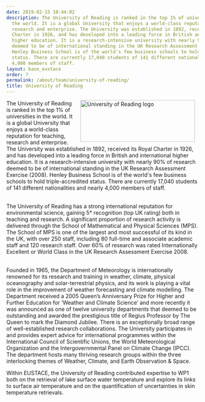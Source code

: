 ```yaml
---
date: 2019-02-15 10:44:02
description: The University of Reading is ranked in the top 1% of universities in
  the world. It is a global University that enjoys a world-class reputation for teaching,
  research and enterprise. The University was established in 1892, received its Royal
  Charter in 1926, and has developed into a leading force in British and international
  higher education. It is a research-intensive university with nearly 90% of research
  deemed to be of international standing in the UK Research Assessment Exercise (2008).
  Henley Business School is of the world's few business schools to hold triple-accredited
  status. There are currently 17,040 students of 141 different nationalities and nearly
  4,000 members of staff.
layout: base_eustace
order: 7
permalink: /about/team/university-of-reading/
title: University of Reading
---
```


<p><a href="http://www.reading.ac.uk/" title="University of Reading"><img alt="University of Reading logo" height="109" src="{{ site.baseurl }}/assets/media/uploads/partner_logos/reading_logo.png" style="float: right; margin-left: 10px; margin-right: 10px;" title="University of Reading logo" width="300"></a>The University of Reading is ranked in the top 1% of universities in the world. It is a global University that enjoys a world-class reputation for teaching, research and enterprise. The University was established in 1892, received its Royal Charter in 1926, and has developed into a leading force in British and international higher education. It is a research-intensive university with nearly 90% of research deemed to be of international standing in the UK Research Assessment Exercise (2008). Henley Business School is of the world's few business schools to hold triple-accredited status. There are currently 17,040 students of 141 different nationalities and nearly 4,000 members of staff.</p>
<p><br>The University of Reading has a strong international reputation for environmental science, gaining 5* recognition (top UK rating) both in teaching and research. A significant proportion of research activity is delivered through the School of Mathematical and Physical Sciences (MPS). The School of MPS is one of the largest and most successful of its kind in the UK, with over 250 staff, including 80 full-time and associate academic staff and 120 research staff. Over 60% of research was rated Internationally Excellent or World Class in the UK Research Assessment Exercise 2008.</p>
<p><br>Founded in 1965, the Department of Meteorology is internationally renowned for its research and training in weather, climate, physical oceanography and solar-terrestrial physics, and its work is playing a vital role in the improvement of weather forecasting and climate modelling. The Department received a 2005 Queen’s Anniversary Prize for Higher and Further Education for ‘Weather and Climate Science’ and more recently it was announced as one of twelve university departments that deemed to be outstanding and awarded the prestigious title of Regius Professor by The Queen to mark the Diamond Jubilee. There is an exceptionally broad range of well-established research collaborations. The University participates in and provides expert advice for international programmes within the International Council of Scientific Unions, the World Meteorological Organization and the Intergovernmental Panel on Climate Change (IPCC). The department hosts many thriving research groups within the three interlocking themes of Weather, Climate, and Earth Observation &amp; Space.</p>
<p>Within EUSTACE, the University of Reading contributed expertise to WP1 both on the retrieval of lake surface water temperature and explore its links to surface air temperature and on the quantification of uncertainties in skin temperature retrievals.</p>
<p><br><br></p>
